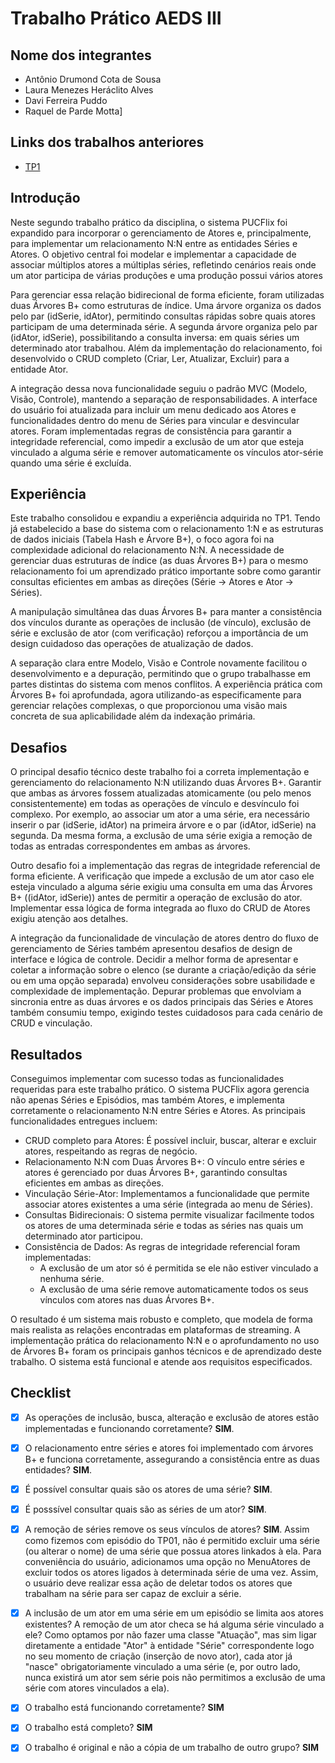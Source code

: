# Trabalho Prático AEDS III

## Nome dos integrantes

 - Antônio Drumond Cota de Sousa
 - Laura Menezes Heráclito Alves
 - Davi Ferreira Puddo
 - Raquel de Parde Motta]
   
## Links dos trabalhos anteriores
- [TP1](https://github.com/AntonioDrumond/AED3_TP01/)

## Introdução

Neste segundo trabalho prático da disciplina, o sistema PUCFlix foi expandido para incorporar o gerenciamento de Atores e, principalmente, para implementar um relacionamento N:N entre as entidades Séries e Atores. O objetivo central foi modelar e implementar a capacidade de associar múltiplos atores a múltiplas séries, refletindo cenários reais onde um ator participa de várias produções e uma produção possui vários atores

Para gerenciar essa relação bidirecional de forma eficiente, foram utilizadas duas Árvores B+ como estruturas de índice. Uma árvore organiza os dados pelo par (idSerie, idAtor), permitindo consultas rápidas sobre quais atores participam de uma determinada série. A segunda árvore organiza pelo par (idAtor, idSerie), possibilitando a consulta inversa: em quais séries um determinado ator trabalhou. Além da implementação do relacionamento, foi desenvolvido o CRUD completo (Criar, Ler, Atualizar, Excluir) para a entidade Ator.

A integração dessa nova funcionalidade seguiu o padrão MVC (Modelo, Visão, Controle), mantendo a separação de responsabilidades. A interface do usuário foi atualizada para incluir um menu dedicado aos Atores e funcionalidades dentro do menu de Séries para vincular e desvincular atores. Foram implementadas regras de consistência para garantir a integridade referencial, como impedir a exclusão de um ator que esteja vinculado a alguma série e remover automaticamente os vínculos ator-série quando uma série é excluída.

## Experiência

Este trabalho consolidou e expandiu a experiência adquirida no TP1. Tendo já estabelecido a base do sistema com o relacionamento 1:N e as estruturas de dados iniciais (Tabela Hash e Árvore B+), o foco agora foi na complexidade adicional do relacionamento N:N. A necessidade de gerenciar duas estruturas de índice (as duas Árvores B+) para o mesmo relacionamento foi um aprendizado prático importante sobre como garantir consultas eficientes em ambas as direções (Série -> Atores e Ator -> Séries).

A manipulação simultânea das duas Árvores B+ para manter a consistência dos vínculos durante as operações de inclusão (de vínculo), exclusão de série e exclusão de ator (com verificação) reforçou a importância de um design cuidadoso das operações de atualização de dados.

A separação clara entre Modelo, Visão e Controle novamente facilitou o desenvolvimento e a depuração, permitindo que o grupo trabalhasse em partes distintas do sistema com menos conflitos. A experiência prática com Árvores B+ foi aprofundada, agora utilizando-as especificamente para gerenciar relações complexas, o que proporcionou uma visão mais concreta de sua aplicabilidade além da indexação primária.

## Desafios

O principal desafio técnico deste trabalho foi a correta implementação e gerenciamento do relacionamento N:N utilizando duas Árvores B+. Garantir que ambas as árvores fossem atualizadas atomicamente (ou pelo menos consistentemente) em todas as operações de vínculo e desvínculo foi complexo. Por exemplo, ao associar um ator a uma série, era necessário inserir o par (idSerie, idAtor) na primeira árvore e o par (idAtor, idSerie) na segunda. Da mesma forma, a exclusão de uma série exigia a remoção de todas as entradas correspondentes em ambas as árvores.

Outro desafio foi a implementação das regras de integridade referencial de forma eficiente. A verificação que impede a exclusão de um ator caso ele esteja vinculado a alguma série exigiu uma consulta em uma das Árvores B+ ((idAtor, idSerie)) antes de permitir a operação de exclusão do ator. Implementar essa lógica de forma integrada ao fluxo do CRUD de Atores exigiu atenção aos detalhes.

A integração da funcionalidade de vinculação de atores dentro do fluxo de gerenciamento de Séries também apresentou desafios de design de interface e lógica de controle. Decidir a melhor forma de apresentar e coletar a informação sobre o elenco (se durante a criação/edição da série ou em uma opção separada) envolveu considerações sobre usabilidade e complexidade de implementação. Depurar problemas que envolviam a sincronia entre as duas árvores e os dados principais das Séries e Atores também consumiu tempo, exigindo testes cuidadosos para cada cenário de CRUD e vinculação.

## Resultados

Conseguimos implementar com sucesso todas as funcionalidades requeridas para este trabalho prático. O sistema PUCFlix agora gerencia não apenas Séries e Episódios, mas também Atores, e implementa corretamente o relacionamento N:N entre Séries e Atores. As principais funcionalidades entregues incluem:

- CRUD completo para Atores: É possível incluir, buscar, alterar e excluir atores, respeitando as regras de negócio.
- Relacionamento N:N com Duas Árvores B+: O vínculo entre séries e atores é gerenciado por duas Árvores B+, garantindo consultas eficientes em ambas as direções.
- Vinculação Série-Ator: Implementamos a funcionalidade que permite associar atores existentes a uma série (integrada ao menu de Séries).
- Consultas Bidirecionais: O sistema permite visualizar facilmente todos os atores de uma determinada série e todas as séries nas quais um determinado ator participou.
- Consistência de Dados: As regras de integridade referencial foram implementadas:
	- A exclusão de um ator só é permitida se ele não estiver vinculado a nenhuma série.
	- A exclusão de uma série remove automaticamente todos os seus vínculos com atores nas duas Árvores B+.

O resultado é um sistema mais robusto e completo, que modela de forma mais realista as relações encontradas em plataformas de streaming. A implementação prática do relacionamento N:N e o aprofundamento no uso de Árvores B+ foram os principais ganhos técnicos e de aprendizado deste trabalho. O sistema está funcional e atende aos requisitos especificados.

## Checklist

- [x] As operações de inclusão, busca, alteração e exclusão de atores estão implementadas e funcionando corretamente? **SIM**.

- [x] O relacionamento entre séries e atores foi implementado com árvores B+ e funciona corretamente, assegurando a consistência entre as duas entidades? **SIM**.

- [x] É possível consultar quais são os atores de uma série? **SIM**.

- [x] É posssível consultar quais são as séries de um ator? **SIM**.

- [x] A remoção de séries remove os seus vínculos de atores? **SIM**. 
	Assim como fizemos com episódio do TP01, não é permitido excluir uma série (ou alterar o nome) de uma série que possua atores linkados à ela. Para conveniência do usuário, adicionamos uma opção no MenuAtores de excluir todos os atores ligados à determinada série de uma vez. Assim, o usuário deve realizar essa ação de deletar todos os atores que trabalham na série para ser capaz de excluir a série.

- [x] A inclusão de um ator em uma série em um episódio se limita aos atores existentes? 
	A remoção de um ator checa se há alguma série vinculado a ele? Como optamos por não fazer uma classe "Atuação", mas sim ligar diretamente a entidade "Ator" à entidade "Série" correspondente logo no seu momento de criação (inserção de novo ator), cada ator já "nasce" obrigatoriamente vinculado a uma série (e, por outro lado, nunca existirá um ator sem série pois não permitimos a exclusão de uma série com atores vinculados a ela).

- [x] O trabalho está funcionando corretamente? **SIM**

- [x] O trabalho está completo? **SIM**

- [x] O trabalho é original e não a cópia de um trabalho de outro grupo? **SIM**

